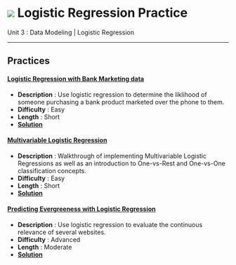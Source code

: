 # ![](https://ga-dash.s3.amazonaws.com/production/assets/logo-9f88ae6c9c3871690e33280fcf557f33.png) Logistic Regression Practice

Unit 3 : Data Modeling | Logistic Regression

---

## Practices


#### [Logistic Regression with Bank Marketing data](./logistic_regression-marketing-lab.ipynb)
  - **Description** : Use logistic regression to determine the liklihood of someone purchasing a bank product marketed over the phone to them.
  - **Difficulty** : Easy
  - **Length** : Short
  - **[Solution](./solutions/logistic_regression-marketing-lab-solutions.ipynb)**

#### [Multivariable Logistic Regression](./multivariable_logistic_regression-lab.ipynb)
  - **Description** : Walkthrough of implementing Multivariable Logistic Regressions as well as an introduction to One-vs-Rest and One-vs-One classification concepts.
  - **Difficulty** : Easy
  - **Length** : Short
  - **[Solution](./solutions/multivariable_logistic_regression-lab-solutions.ipynb)**

#### [Predicting Evergreeness with Logistic Regression](./predicting_evergreen_sites-lab.ipynb)
  - **Description** : Use logistic regression to evaluate the continuous relevance of several websites.
  - **Difficulty** : Advanced
  - **Length** : Moderate
  - **[Solution](./solutions/predicting_evergreen_sites-lab-solutions.ipynb)**

